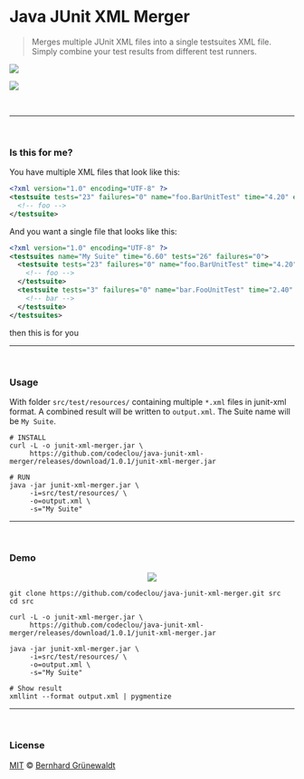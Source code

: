 # Java JUnit XML Merger

> Merges multiple JUnit XML files into a single testsuites XML file. Simply combine your test results from different test runners.

[![](https://codeclou.github.io/java-junit-xml-merger/img/github-product-logo-java-merger.png)](https://github.com/codeclou/java-junit-xml-merger)

[![](https://codeclou.github.io/doc/badges/generated/test-coverage-100.svg?v2)](https://codeclou.github.io/java-junit-xml-merger/test-coverage/1.0.1/)

&nbsp;

----
&nbsp;

### Is this for me?

You have multiple XML files that look like this:

```xml
<?xml version="1.0" encoding="UTF-8" ?>
<testsuite tests="23" failures="0" name="foo.BarUnitTest" time="4.20" errors="0" skipped="0">
  <!-- foo -->
</testsuite>
```

And you want a single file that looks like this:

```xml
<?xml version="1.0" encoding="UTF-8" ?>
<testsuites name="My Suite" time="6.60" tests="26" failures="0">
  <testsuite tests="23" failures="0" name="foo.BarUnitTest" time="4.20" errors="0" skipped="0">
    <!-- foo -->
  </testsuite>
  <testsuite tests="3" failures="0" name="bar.FooUnitTest" time="2.40" errors="0" skipped="0">
    <!-- bar -->
  </testsuite>
</testsuites>
```

then this is for you

----
&nbsp;

### Usage

With folder `src/test/resources/` containing multiple `*.xml` files in junit-xml format.
A combined result will be written to `output.xml`. The Suite name will be `My Suite`.

```
# INSTALL
curl -L -o junit-xml-merger.jar \
     https://github.com/codeclou/java-junit-xml-merger/releases/download/1.0.1/junit-xml-merger.jar

# RUN
java -jar junit-xml-merger.jar \
     -i=src/test/resources/ \
     -o=output.xml \
     -s="My Suite"
```

-----
&nbsp;

### Demo

<p align="center"><img src"=width="80%" src="https://codeclou.github.io/java-junit-xml-merger/img/demo.gif" /></p>
  
```
git clone https://github.com/codeclou/java-junit-xml-merger.git src
cd src

curl -L -o junit-xml-merger.jar \
     https://github.com/codeclou/java-junit-xml-merger/releases/download/1.0.1/junit-xml-merger.jar

java -jar junit-xml-merger.jar \
     -i=src/test/resources/ \
     -o=output.xml \
     -s="My Suite"

# Show result
xmllint --format output.xml | pygmentize
```


----
&nbsp;

### License

[MIT](https://github.com/codeclou/java-junit-xml-merger/blob/master/LICENSE) © [Bernhard Grünewaldt](https://github.com/clouless)
